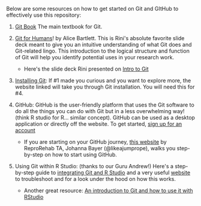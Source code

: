 Below are some resources on how to get started on Git and GItHub to effectively use this repository:

1) [Git Book](https://git-scm.com/book/en/v2) The main textbook for Git.

2) [Git for Humans](https://speakerdeck.com/alicebartlett/git-for-humans)! by Alice Bartlett. This is Rini's absolute favorite slide deck meant to give you an intuitive understanding of what Git does and Git-related lingo. This introduction to the logical structure and function of Git will help you identify potential uses in your research work. 
	* Here's the slide deck Rini presented on [Intro to Git](https://github.com/rinivarg/ReproRehab2024-Pod3/blob/main/Git%20and%20GitHub/Intro_to_Git.pdf)

3) [Installing Git](https://git-scm.com/book/en/v2/Getting-Started-Installing-Git): If #1 made you curious and you want to explore more, the website linked will take you through Git installation. You will need this for #4.

4) GitHub: GitHub is the user-friendly platform that uses the Git software to do all the things you can do with Git but in a less overwhelming way! (think R studio for R... similar concept). GitHub can be used as a desktop application or directly off the website. To get started, [sign up for an account](https://github.com/signup?ref_cta=Sign+up&ref_loc=header+logged+out&ref_page=%2F&source=header-home)
   	* If you are starting on your GitHub journey, [this website](https://git-course.netlify.app) by ReproRehab TA, Johanna Bayer (@likeajumprope), walks you step-by-step on how to start using GitHub.

5) Using Git within R Studio: (thanks to our Guru Andrew!) Here's a step-by-step guide to [integrating Git and R Studio](https://github.com/rinivarg/ReproRehab2024-Pod3/blob/main/Materials/Bonus/Github%20integration%20in%20Rstudio%20-%20How%20to%20download%20the%20repo%20into%20Rstudio%20and%20keep%20it%20updated%20on%20your%20local%20machine..pdf) and a very useful [website](https://happygitwithr.com/fork-and-clone#fork-configure-upstream) to troubleshoot and for a look under the hood on how this works.
	* Another great resource: [An introduction to Git and how to use it with RStudio](https://r-bio.github.io/intro-git-rstudio/)


